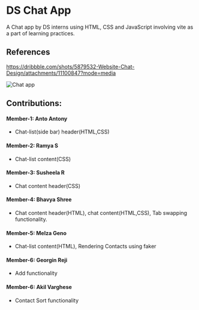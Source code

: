 # DS Chat App
A Chat app by DS interns using HTML, CSS and JavaScript involving vite as a part of learning practices. 

## References 
https://dribbble.com/shots/5879532-Website-Chat-Design/attachments/11100847?mode=media

![Chat app](https://cdn.dribbble.com/users/1349161/screenshots/5879532/media/6774560990e5a433cb3e48cef598718c.jpg)

## Contributions:

#### Member-1: Anto Antony
* Chat-list(side bar) header(HTML,CSS)
#### Member-2: Ramya S
* Chat-list content(CSS)
#### Member-3: Susheela R
* Chat content header(CSS)
#### Member-4: Bhavya Shree
* Chat content header(HTML), chat content(HTML,CSS), Tab swapping functionality.
#### Member-5: Melza Geno
* Chat-list content(HTML), Rendering Contacts using faker
#### Member-6: Georgin Reji
* Add functionality
#### Member-6: Akil Varghese
* Contact Sort functionality

